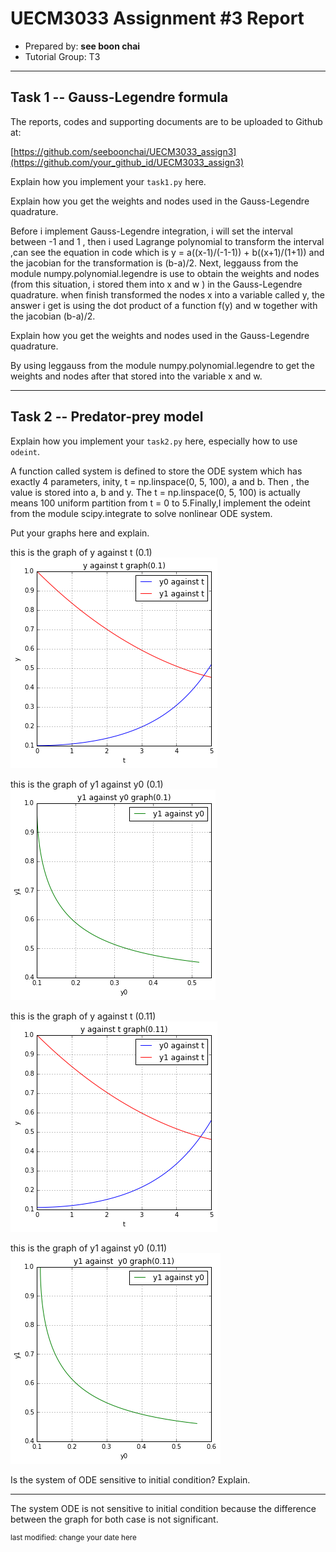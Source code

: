UECM3033 Assignment #3 Report
========================================================

- Prepared by: **see boon chai**
- Tutorial Group: T3

--------------------------------------------------------

## Task 1 --  Gauss-Legendre formula

The reports, codes and supporting documents are to be uploaded to Github at: 

[https://github.com/seeboonchai/UECM3033_assign3](https://github.com/your_github_id/UECM3033_assign3)


Explain how you implement your `task1.py` here.

Explain how you get the weights and nodes used in the Gauss-Legendre quadrature.

Before i implement Gauss-Legendre integration, i will set the interval between -1 and 1 , then i used Lagrange polynomial to transform the interval ,can see the equation in code which is y = a((x-1)/(-1-1)) + b((x+1)/(1+1)) and the jacobian for the transformation is (b-a)/2. Next, leggauss from the module numpy.polynomial.legendre is use to obtain the weights and nodes (from this situation, i stored them into x and w ) in the Gauss-Legendre quadrature. when finish transformed the nodes x into a variable called y, the answer i get is using the dot product of  a function f(y) and w together with the jacobian (b-a)/2.

Explain how you get the weights and nodes used in the Gauss-Legendre quadrature.

By using leggauss from the module numpy.polynomial.legendre to get the weights and nodes after that stored into the variable x and w.

---------------------------------------------------------

## Task 2 -- Predator-prey model

Explain how you implement your `task2.py` here, especially how to use `odeint`.

A function called system is defined to store the ODE system which has exactly 4 parameters, inity, t = np.linspace(0, 5, 100), a and b. Then , the value is stored into a, b and y. The t = np.linspace(0, 5, 100) is actually means 100 uniform partition from t = 0 to 5.Finally,I implement the odeint from the module scipy.integrate to solve nonlinear ODE system.

Put your graphs here and explain.

this is the graph of y against t (0.1)
![picture1.png](picture1.png)

this is the graph of y1 against y0 (0.1)
![picture2.png](picture2.png)

this is the graph of y against t (0.11)
![picture3.png](picture3.png)

this is the graph of y1 against y0 (0.11)
![picture4.png](picture4.png)

Is the system of ODE sensitive to initial condition? Explain.

-----------------------------------
The system ODE is not sensitive to initial condition because the difference between the graph for both case is not significant.

<sup>last modified: change your date here</sup>
